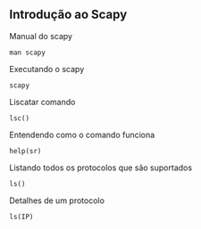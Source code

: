 ## Introdução ao Scapy

Manual do scapy

`man scapy`

Executando o scapy

`scapy`

Liscatar comando 

`lsc()`

Entendendo como o comando funciona

`help(sr)`

Listando todos os protocolos que são suportados

`ls()`

Detalhes de um protocolo

`ls(IP)`



